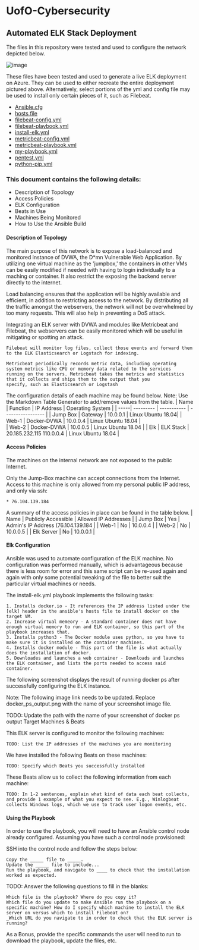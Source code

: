 # UofO-Cybersecurity
## Automated ELK Stack Deployment

The files in this repository were tested and used to configure the network depicted below.


![image](https://user-images.githubusercontent.com/80989467/130373567-20b420c1-8c31-4a99-94c2-d259bc80ed7c.png)

These files have been tested and used to generate a live ELK deployment on Azure. They can be used to either recreate the entire deployment pictured above. Alternatively, select portions of the yml and config file may be used to install only certain pieces of it, such as Filebeat.

* [Ansible.cfg](https://github.com/ricktrieshard/UofO-Cybersecurity/blob/main/Ansible/ansible.cfg)
* [hosts file](https://github.com/ricktrieshard/UofO-Cybersecurity/blob/main/Ansible/hosts)
* [filebeat-config.yml](https://github.com/ricktrieshard/UofO-Cybersecurity/blob/main/Ansible/filebeat-config.yml)
* [filebeat-playbook.yml](https://github.com/ricktrieshard/UofO-Cybersecurity/blob/main/Ansible/filebeat-playbook.yml)
* [install-elk.yml](https://github.com/ricktrieshard/UofO-Cybersecurity/blob/main/Ansible/install-elk.yml)
* [metricbeat-config.yml](https://github.com/ricktrieshard/UofO-Cybersecurity/blob/main/Ansible/metricbeat-config.yml)
* [metricbeat-playbook.yml](https://github.com/ricktrieshard/UofO-Cybersecurity/blob/main/Ansible/metricbeat-playbook.yml)
* [my-playbook.yml](https://github.com/ricktrieshard/UofO-Cybersecurity/blob/main/Ansible/my-playbook.yml)
* [pentest.yml](https://github.com/ricktrieshard/UofO-Cybersecurity/blob/main/Ansible/pentest.yml)
* [python-pip.yml](https://github.com/ricktrieshard/UofO-Cybersecurity/blob/main/Ansible/python-pip.yml)



### This document contains the following details:

* Description of Topology
* Access Policies
* ELK Configuration
* Beats in Use
* Machines Being Monitored
* How to Use the Ansible Build

#### Description of Topology

The main purpose of this network is to expose a load-balanced and monitored instance of DVWA, the D*mn Vulnerable Web Application. By utilizing one virtual machine as the 'jumpbox,' the containers in other VMs can be easily modified if needed with having to login individually to a maching or container. It also restrict the exposing the backend server directly to the internet.

Load balancing ensures that the application will be highly available and efficient, in addition to restricting access to the network. By distributing all the traffic amongst the webservers, the network will not be overwhelmed by too many requests. This will also help in preventing a DoS attack.
    
Integrating an ELK server with DVWA and modules like Metricbeat and Filebeat, the webservers can be easily monitored which will be useful in mitigating or spotting an attack.

    Filebeat will monitor log files, collect those events and forward them to the ELK Elasticsearch or Logstach for indexing.
    
    Metricbeat periodically records metric data, including operating system metrics like CPU or memory data related to the services       running on the servers. Metricbeat takes the metrics and statistics that it collects and ships them to the output that you           specify, such as Elasticsearch or Logstash

The configuration details of each machine may be found below. Note: Use the Markdown Table Generator to add/remove values from the table.
| Name |	Function |	IP Address |	Operating System |
| -----| --------- | ----------- | ----------------- |
| Jump Box |	Gateway |	10.0.0.1 |	Linux Ubuntu 18.04|
| Web-1 | Docker-DVWA | 10.0.0.4 | Linux Ubuntu 18.04  |			
| Web-2 | Docker-DVWA | 10.0.0.5 | Linux Ubuntu 18.04 |
| Elk | ELK Stack | 20.185.232.115 110.0.0.4 | Linux Ubuntu 18.04 |			

#### Access Policies

The machines on the internal network are not exposed to the public Internet.

Only the Jump-Box machine can accept connections from the Internet. Access to this machine is only allowed from my personal public IP address, and only via ssh:

    * 76.104.139.184


A summary of the access policies in place can be found in the table below.
| Name |	Publicly Accessible |	Allowed IP Addresses |
| Jump Box | Yes | Admin's IP Address (76.104.139.184 |
| Web-1 | No | 10.0.0.4 |
| Web-2 | No | 10.0.0.5 |
| Elk Server | No | 10.0.0.1 |
		
#### Elk Configuration

Ansible was used to automate configuration of the ELK machine. No configuration was performed manually, which is advantageous because there is less room for error and this same script can be re-used again and again with only some potential tweaking of the file to better suit the particular virtual machines or needs. 

The install-elk.yml playbook implements the following tasks:

    1. Installs docker.io - It references the IP address listed under the [elk] header in the ansible's hosts file to inatall docker on the target VM.
    2. Increase virtual memeory - A standard container does not have enough virtual memory to run and ELK container, so this part of the playbook increases that.
    3. Installs python3 - The Docker module uses python, so you have to make sure it is installed on the container machines.
    4. Installs docker module - This part of the file is what actually does the installation of docker.
    5. Downloades and launches a web container - Downloads and launches the ELK container, and lists the ports needed to access said container.
    

The following screenshot displays the result of running docker ps after successfully configuring the ELK instance.

Note: The following image link needs to be updated. Replace docker_ps_output.png with the name of your screenshot image file.

TODO: Update the path with the name of your screenshot of docker ps output
Target Machines & Beats

This ELK server is configured to monitor the following machines:

    TODO: List the IP addresses of the machines you are monitoring

We have installed the following Beats on these machines:

    TODO: Specify which Beats you successfully installed

These Beats allow us to collect the following information from each machine:

    TODO: In 1-2 sentences, explain what kind of data each beat collects, and provide 1 example of what you expect to see. E.g., Winlogbeat collects Windows logs, which we use to track user logon events, etc.

#### Using the Playbook

In order to use the playbook, you will need to have an Ansible control node already configured. Assuming you have such a control node provisioned:

SSH into the control node and follow the steps below:

    Copy the _____ file to _____.
    Update the _____ file to include...
    Run the playbook, and navigate to ____ to check that the installation worked as expected.

TODO: Answer the following questions to fill in the blanks:

    Which file is the playbook? Where do you copy it?
    Which file do you update to make Ansible run the playbook on a specific machine? How do I specify which machine to install the ELK server on versus which to install Filebeat on?
    _Which URL do you navigate to in order to check that the ELK server is running?

As a Bonus, provide the specific commands the user will need to run to download the playbook, update the files, etc.
